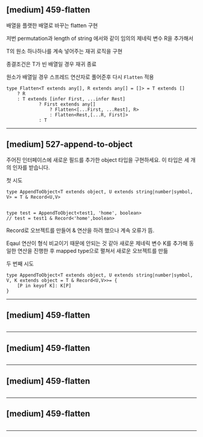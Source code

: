 
## [medium] 459-flatten

배열을 플랫한 배열로 바꾸는 flatten 구현

저번 permutation과 length of string 에서와 같이 임의의 제네릭 변수 R을 추가해서 

T의 원소 하나하나를 계속 넣어주는 재귀 로직을 구현

종결조건은 T가 빈 배열일 경우 재귀 종료

원소가 배열일 경우 스프레드 연산자로 풀어준후 다시 `Flatten` 적용

```
type Flatten<T extends any[], R extends any[] = []> = T extends []
    ? R
    : T extends [infer First, ...infer Rest]
            ? First extends any[]
                ? Flatten<[...First, ...Rest], R>
                : Flatten<Rest,[...R, First]>
            : T
```

--------
## [medium] 527-append-to-object

주어진 인터페이스에 새로운 필드를 추가한 object 타입을 구현하세요. 이 타입은 세 개의 인자를 받습니다.

첫 시도
```
type AppendToObject<T extends object, U extends string|number|symbol, V> = T & Record<U,V>


type test = AppendToObject<test1, 'home', boolean>
// test = test1 & Record<'home',boolean>
```

Record로 오브젝트를 만들어 & 연산을 하려 했으나 계속 오류가 뜸.

Eqaul 연산이 형식 비교이기 때문에 안되는 것 같아 새로운 제네릭 변수 K를 추가해 동일한 연산을 진행한 후 mapped type으로 펼쳐서 새로운 오브젝트를 만듦


두 번째 시도
```
type AppendToObject<T extends object, U extends string|number|symbol, V, K extends object = T & Record<U,V>>= {
    [P in keyof K]: K[P]
} 
```

--------
## [medium] 459-flatten



```

```

--------
## [medium] 459-flatten



```

```

--------
## [medium] 459-flatten



```

```

--------
## [medium] 459-flatten



```

```

--------
